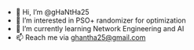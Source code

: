 - 👋 Hi, I’m @gHaNtHa25
- 👀 I’m interested in PSO+ randomizer for optimization
- 🌱 I’m currently learning Network Engineering and AI 
- 📫 Reach me via ghantha25@gmail.com

<!---
gHaNtHa25/gHaNtHa25 is a ✨ special ✨ repository because its `README.md` (this file) appears on your GitHub profile.
You can click the Preview link to take a look at your changes.
--->

